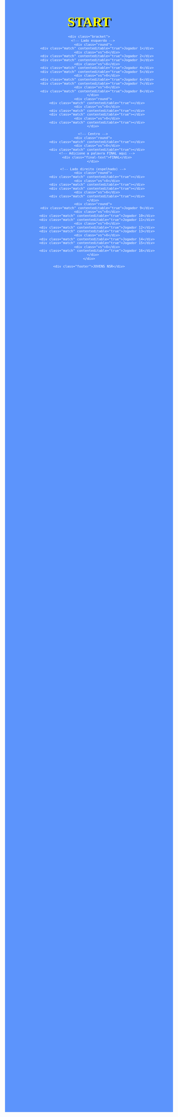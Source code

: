 <!DOCTYPE html>
<html lang="pt">
<head>
    <meta charset="UTF-8">
    <meta name="viewport" content="width=device-width, initial-scale=1.0">
    <title>START JOVENS NOVA SANTA RITA</title>
    <style>
        body {
            background-color: #5c94fc;
            background-image: url('https://www.mariomayhem.com/downloads/misc_pics/smw_clouds.gif');
            background-size: cover;
            background-repeat: no-repeat;
            background-position: center;
            color: white;
            font-family: 'Press Start 2P', cursive;
            text-align: center;
            transform: scale(0.9);
            transform-origin: top;
        }
        .title, .footer {
            color: yellow;
            font-size: 48px;
            text-shadow: 4px 4px 0px #000;
            font-weight: bold;
            margin-bottom: 20px;
        }
        .footer {
            margin-top: 50px;
        }
        .bracket {
            display: flex;
            justify-content: space-between;
            align-items: center;
            flex-wrap: nowrap;
            margin-top: 30px;
        }
        .round {
            display: flex;
            flex-direction: column;
            margin: 0 15px;
        }
        .match {
            width: 180px;
            height: 50px;
            background: linear-gradient(135deg, #ffcc00, #ff6600);
            border-radius: 10px;
            border: 3px solid #000;
            box-shadow: 4px 4px 0px #000;
            display: flex;
            align-items: center;
            justify-content: center;
            margin: 8px 0;
            cursor: pointer;
            font-weight: bold;
            color: black;
        }
        .match:hover {
            background: linear-gradient(135deg, #ff6600, #ffcc00);
        }
        .vs {
            font-size: 24px;
            font-weight: bold;
            color: red;
            text-shadow: 2px 2px 0px #000;
            margin: 5px 0;
        }
        .final-text {
            font-size: 32px; /* Tamanho da fonte */
            color: red; /* Cor vermelha */
            text-shadow: 2px 2px 0px #000; /* Sombra preta */
            font-family: 'Press Start 2P', cursive; /* Fonte pixelada */
            margin-top: 20px; /* Espaçamento acima */
            font-weight: bold; /* Texto em negrito */
        }
    </style>
    <link href="https://fonts.googleapis.com/css2?family=Press+Start+2P&display=swap" rel="stylesheet">
</head>
<body>
    <div class="title">START</div>
    
    <div class="bracket">
        <!-- Lado esquerdo -->
        <div class="round">
            <div class="match" contenteditable="true">Jogador 1</div>
            <div class="vs">X</div>
            <div class="match" contenteditable="true">Jogador 2</div>
            <div class="match" contenteditable="true">Jogador 3</div>
            <div class="vs">X</div>
            <div class="match" contenteditable="true">Jogador 4</div>
            <div class="match" contenteditable="true">Jogador 5</div>
            <div class="vs">X</div>
            <div class="match" contenteditable="true">Jogador 6</div>
            <div class="match" contenteditable="true">Jogador 7</div>
            <div class="vs">X</div>
            <div class="match" contenteditable="true">Jogador 8</div>
        </div>
        <div class="round">
            <div class="match" contenteditable="true"></div>
            <div class="vs">X</div>
            <div class="match" contenteditable="true"></div>
            <div class="match" contenteditable="true"></div>
            <div class="vs">X</div>
            <div class="match" contenteditable="true"></div>
        </div>
        
        <!-- Centro -->
        <div class="round">
            <div class="match" contenteditable="true"></div>
            <div class="vs">X</div>
            <div class="match" contenteditable="true"></div>
            <!-- Adicione a palavra FINAL aqui -->
            <div class="final-text">FINAL</div>
        </div>
        
        <!-- Lado direito (espelhado) -->
        <div class="round">
            <div class="match" contenteditable="true"></div>
            <div class="vs">X</div>
            <div class="match" contenteditable="true"></div>
            <div class="match" contenteditable="true"></div>
            <div class="vs">X</div>
            <div class="match" contenteditable="true"></div>
        </div>
        <div class="round">
            <div class="match" contenteditable="true">Jogador 9</div>
            <div class="vs">X</div>
            <div class="match" contenteditable="true">Jogador 10</div>
            <div class="match" contenteditable="true">Jogador 11</div>
            <div class="vs">X</div>
            <div class="match" contenteditable="true">Jogador 12</div>
            <div class="match" contenteditable="true">Jogador 13</div>
            <div class="vs">X</div>
            <div class="match" contenteditable="true">Jogador 14</div>
            <div class="match" contenteditable="true">Jogador 15</div>
            <div class="vs">X</div>
            <div class="match" contenteditable="true">Jogador 16</div>
        </div>
    </div>
    
    <div class="footer">JOVENS NSR</div>
</body>
</html>
